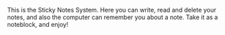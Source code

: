 This is the Sticky Notes System.
Here you can write, read and delete your notes, and also the computer can remember
you about a note. Take it as a noteblock, and enjoy!